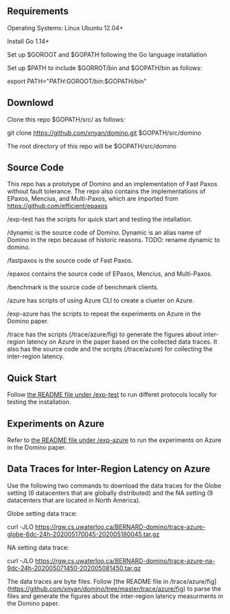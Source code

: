 ## Requirements

Operating Systems: Linux Ubuntu 12.04+

Install Go 1.14+

Set up $GOROOT and $GOPATH following the Go language installation

Set up $PATH to include $GORROT/bin and $GOPATH/bin as follows:

export PATH="$PATH:$GOROOT/bin:$GOPATH/bin" 

## Downlowd

Clone this repo $GOPATH/src/ as follows:

git clone https://github.com/xnyan/domino.git $GOPATH/src/domino

The root directory of this repo will be $GOPATH/src/domino

## Source Code
This repo has a prototype of Domino and an implementation of Fast Paxos without fault tolerance. The repo also contains the implementations of EPaxos, Mencius, and Multi-Paxos, which are imported from https://github.com/efficient/epaxos

/exp-test has the scripts for quick start and testing the intallation.

/dynamic is the source code of Domino. Dynamic is an alias name of Domino in the repo because of historic reasons. TODO: rename dynamic to domino.

/fastpaxos is the source code of Fast Paxos.

/epaxos contains the source code of EPaxos, Mencius, and Multi-Paxos.

/benchmark is the source code of benchmark clients.

/azure has scripts of using Azure CLI to create a clueter on Azure.

/exp-azure has the scripts to repeat the experiments on Azure in the Domino paper.

/trace has the scripts (/trace/azure/fig) to generate the figures about inter-region latency on Azure in the paper based on the collected data traces. It also has the source code and the scripts (/trace/azure) for collecting the inter-region latency.

## Quick Start

Follow [the README file under /exp-test](https://github.com/xnyan/domino/tree/master/exp-test) to run differet protocols locally for testing the installation.

## Experiments on Azure

Refer to [the README file under /exp-azure](https://github.com/xnyan/domino/tree/master/exp-azure) to run the experiments on Azure in the Domino paper.

## Data Traces for Inter-Region Latency on Azure

Use the following two commands to download the data traces for the Globe setting (6 datacenters that are globally distributed) and the NA setting (9 datacenters that are located in North America).

Globe setting data trace:

curl -JLO https://rgw.cs.uwaterloo.ca/BERNARD-domino/trace-azure-globe-6dc-24h-202005170045-202005180045.tar.gz

NA setting data trace:

curl -JLO https://rgw.cs.uwaterloo.ca/BERNARD-domino/trace-azure-na-9dc-24h-202005071450-202005081450.tar.gz

The data traces are byte files. Follow [the README file in /trace/azure/fig] (https://github.com/xnyan/domino/tree/master/trace/azure/fig) to parse the files and generate the figures about the inter-region latency measurments in the Domino paper.

